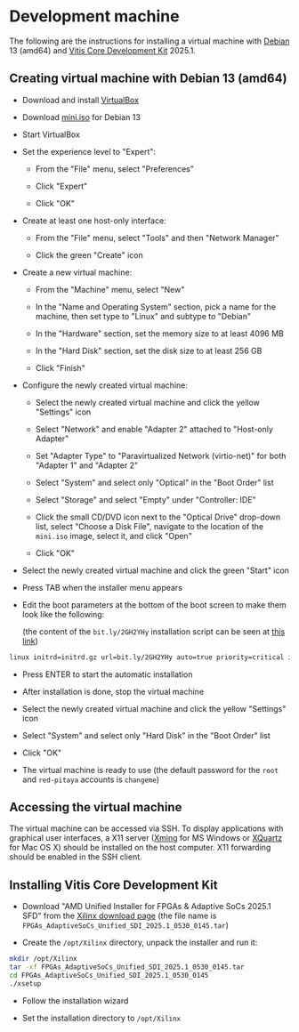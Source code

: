 # Development machine

The following are the instructions for installing a virtual machine with [Debian](https://www.debian.org/releases/trixie) 13 (amd64) and [Vitis Core Development Kit](https://www.amd.com/en/products/software/adaptive-socs-and-fpgas/vitis.html) 2025.1.

## Creating virtual machine with Debian 13 (amd64)

- Download and install [VirtualBox](https://www.virtualbox.org/wiki/Downloads)

- Download [mini.iso](https://deb.debian.org/debian/dists/trixie/main/installer-amd64/current/images/netboot/mini.iso) for Debian 13

- Start VirtualBox

- Set the experience level to "Expert":

  - From the "File" menu, select "Preferences"

  - Click "Expert"

  - Click "OK"

- Create at least one host-only interface:

  - From the "File" menu, select "Tools" and then "Network Manager"

  - Click the green "Create" icon

- Create a new virtual machine:

  - From the "Machine" menu, select "New"

  - In the "Name and Operating System" section, pick a name for the machine, then set type to "Linux" and subtype to "Debian"

  - In the "Hardware" section, set the memory size to at least 4096 MB

  - In the "Hard Disk" section, set the disk size to at least 256 GB

  - Click "Finish"

- Configure the newly created virtual machine:

  - Select the newly created virtual machine and click the yellow "Settings" icon

  - Select "Network" and enable "Adapter 2" attached to "Host-only Adapter"

  - Set "Adapter Type" to "Paravirtualized Network (virtio-net)" for both "Adapter 1" and "Adapter 2"

  - Select "System" and select only "Optical" in the "Boot Order" list

  - Select "Storage" and select "Empty" under "Controller: IDE"

  - Click the small CD/DVD icon next to the "Optical Drive" drop-down list, select "Choose a Disk File", navigate to the location of the `mini.iso` image, select it, and click "Open"

  - Click "OK"

- Select the newly created virtual machine and click the green "Start" icon

- Press TAB when the installer menu appears

- Edit the boot parameters at the bottom of the boot screen to make them look like the following:

  (the content of the `bit.ly/2GH2YHy` installation script can be seen at [this link](https://github.com/pavel-demin/red-pitaya-notes/blob/gh-pages/etc/debian.seed))

```bash
linux initrd=initrd.gz url=bit.ly/2GH2YHy auto=true priority=critical interface=auto
```

- Press ENTER to start the automatic installation

- After installation is done, stop the virtual machine

- Select the newly created virtual machine and click the yellow "Settings" icon

- Select "System" and select only "Hard Disk" in the "Boot Order" list

- Click "OK"

- The virtual machine is ready to use (the default password for the `root` and `red-pitaya` accounts is `changeme`)

## Accessing the virtual machine

The virtual machine can be accessed via SSH. To display applications with graphical user interfaces, a X11 server ([Xming](https://sourceforge.net/projects/xming) for MS Windows or [XQuartz](https://www.xquartz.org) for Mac OS X) should be installed on the host computer. X11 forwarding should be enabled in the SSH client.

## Installing Vitis Core Development Kit

- Download "AMD Unified Installer for FPGAs & Adaptive SoCs 2025.1 SFD" from the [Xilinx download page](https://www.xilinx.com/support/download/index.html/content/xilinx/en/downloadNav/vitis/2025-1.html) (the file name is `FPGAs_AdaptiveSoCs_Unified_SDI_2025.1_0530_0145.tar`)

- Create the `/opt/Xilinx` directory, unpack the installer and run it:

```bash
mkdir /opt/Xilinx
tar -xf FPGAs_AdaptiveSoCs_Unified_SDI_2025.1_0530_0145.tar
cd FPGAs_AdaptiveSoCs_Unified_SDI_2025.1_0530_0145
./xsetup
```

- Follow the installation wizard

- Set the installation directory to `/opt/Xilinx`
